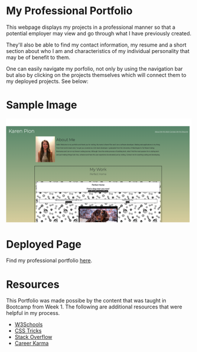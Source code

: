 # My Professional Portfolio

This webpage displays my projects in a professional manner so that a potential employer may view and go through what I have previously created.

They'll also be able to find my contact information, my resume and a short section about who I am and characteristics of my individual personality that may be of benefit to them.

One can easily navigate my porfolio, not only by using the navigation bar but also by clicking on the projects themselves which will connect them to my deployed projects. See below:


# Sample Image
![portfolio picture](./assets/images/professional-portfolio.png)

# Deployed Page
Find my professional portfolio [here](https://ksapir.github.io/portfolio/).

# Resources
This Portfolio was made possibe by the content that was taught in Bootcamp from Week 1. The following are additional resources that were helpful in my process.
- [W3Schools](https://www.w3schools.com/)
- [CSS Tricks](https://css-tricks.com/)
- [Stack Overflow](https://stackoverflow.com/)
- [Career Karma](https://careerkarma.com/)



